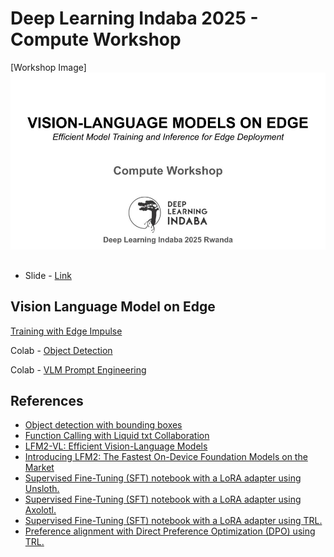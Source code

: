 # Deep Learning Indaba 2025 - Compute Workshop 
[Workshop Image]
![Workshop Image](./asset/workshop.jpg)
##
- Slide - [Link](https://docs.google.com/presentation/d/1QRS5ptKewG42ybzMVy99heo3UVGWiF_kniqitxqrx6I/edit?usp=sharing)
## Vision Language Model on Edge 
[Training with Edge Impulse](https://studio.edgeimpulse.com/public/768888/live)

 Colab - [Object Detection](https://colab.research.google.com/github/gigwegbe/indaba-workshop-vlm-edge-devices/blob/main/object_detection.ipynb)

 Colab - [VLM Prompt Engineering](https://colab.research.google.com/github/gigwegbe/indaba-workshop-vlm-edge-devices/blob/main/prompting_engineering.ipynb)
## References 
- [Object detection with bounding boxes](https://docs.edgeimpulse.com/tutorials/end-to-end/object-detection-bounding-boxes)
- [Function Calling with Liquid txt Collaboration](https://www.liquid.ai/blog/liquid-txt-collaboration)
- [LFM2-VL: Efficient Vision-Language Models](https://www.liquid.ai/blog/lfm2-vl-efficient-vision-language-models)
- [Introducing LFM2: The Fastest On-Device Foundation Models on the Market](https://www.liquid.ai/blog/liquid-foundation-models-v2-our-second-series-of-generative-ai-models)
- [Supervised Fine-Tuning (SFT) notebook with a LoRA adapter using Unsloth.](https://colab.research.google.com/drive/1HROdGaPFt1tATniBcos11-doVaH7kOI3?usp=sharing)
- [Supervised Fine-Tuning (SFT) notebook with a LoRA adapter using Axolotl.](https://colab.research.google.com/drive/155lr5-uYsOJmZfO6_QZPjbs8hA_v8S7t?usp=sharing)
- [Supervised Fine-Tuning (SFT) notebook with a LoRA adapter using TRL.](https://colab.research.google.com/drive/1j5Hk_SyBb2soUsuhU0eIEA9GwLNRnElF?usp=sharing)
- [Preference alignment with Direct Preference Optimization (DPO) using TRL.](https://colab.research.google.com/drive/1MQdsPxFHeZweGsNx4RH7Ia8lG8PiGE1t?usp=sharing)